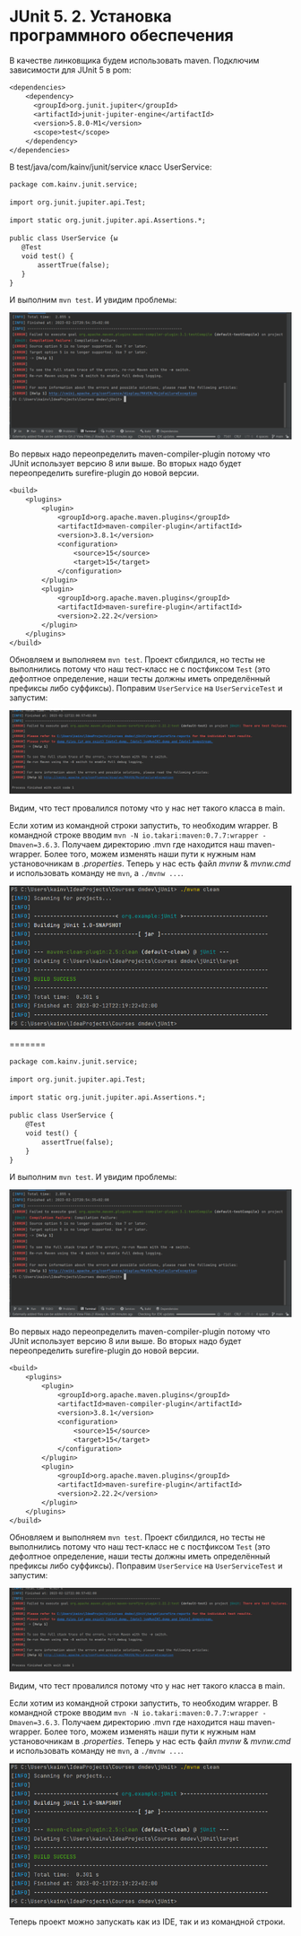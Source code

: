 JUnit 5. 2. Установка программного обеспечения
==============================================

В качестве линковщика будем использовать maven. Подключим зависимости для JUnit 5 в pom:

    <dependencies>
        <dependency>
          <groupId>org.junit.jupiter</groupId>
          <artifactId>junit-jupiter-engine</artifactId>
          <version>5.8.0-M1</version>
          <scope>test</scope>
        </dependency>
    </dependencies>


В test/java/com/kainv/junit/service класс UserService:

    package com.kainv.junit.service;
    
    import org.junit.jupiter.api.Test;
    
    import static org.junit.jupiter.api.Assertions.*;
    
    public class UserService {ы
       @Test
       void test() {
           assertTrue(false);
       }
    }

И выполним `mvn test`. И увидим проблемы:

![ju-2-1](src/main/resources/ju-2-1.png)

Во первых надо переопределить maven-compiler-plugin потому что JUnit использует версию 8 или выше. Во вторых надо будет переопределить surefire-plugin до новой версии.

    <build>
        <plugins>
            <plugin>
                <groupId>org.apache.maven.plugins</groupId>
                <artifactId>maven-compiler-plugin</artifactId>
                <version>3.8.1</version>
                <configuration>
                    <source>15</source>
                    <target>15</target>
                </configuration>
            </plugin>
            <plugin>
                <groupId>org.apache.maven.plugins</groupId>
                <artifactId>maven-surefire-plugin</artifactId>
                <version>2.22.2</version>
            </plugin>
        </plugins>
    </build>


Обновляем и выполняем `mvn test`. Проект сбилдился, но тесты не выполнились потому что наш тест-класс не с постфиксом `Test` (это дефолтное определение, наши тесты должны иметь определённый префиксы либо суффиксы). Поправим `UserService` на `UserServiceTest` и запустим:

![ju-2-2](src/main/resources/ju-2-2.png)

Видим, что тест провалился потому что у нас нет такого класса в main.

Если хотим из командной строки запустить, то необходим wrapper. В командной строке вводим `mvn -N io.takari:maven:0.7.7:wrapper -Dmaven=3.6.3`. Получаем директорию .mvn где находится наш maven-wrapper. Более того, можем изменять наши пути к нужным нам установочникам в _.properties_. Теперь у нас есть файл _mvnw_ & _mvnw.cmd_ и использовать команду не `mvn`, а `./mvnw ...`.

![ju-2-3](src/main/resources/ju-2-3.png)

=======

    package com.kainv.junit.service;
    
    import org.junit.jupiter.api.Test;
    
    import static org.junit.jupiter.api.Assertions.*;
    
    public class UserService {
        @Test
        void test() {
            assertTrue(false);
        }
    }


И выполним `mvn test`. И увидим проблемы:

![ju-2-1](src/main/resources/ju-2-1.png)

Во первых надо переопределить maven-compiler-plugin потому что JUnit использует версию 8 или выше. Во вторых надо будет переопределить surefire-plugin до новой версии.

    <build>
        <plugins>
            <plugin>
                <groupId>org.apache.maven.plugins</groupId>
                <artifactId>maven-compiler-plugin</artifactId>
                <version>3.8.1</version>
                <configuration>
                    <source>15</source>
                    <target>15</target>
                </configuration>
            </plugin>       
            <plugin>
                <groupId>org.apache.maven.plugins</groupId>
                <artifactId>maven-surefire-plugin</artifactId>
                <version>2.22.2</version>
            </plugin>
        </plugins>
    </build>


Обновляем и выполняем `mvn test`. Проект сбилдился, но тесты не выполнились потому что наш тест-класс не с постфиксом `Test` (это дефолтное определение, наши тесты должны иметь определённый префиксы либо суффиксы). Поправим `UserService` на `UserServiceTest` и запустим:

![ju-2-2](src/main/resources/ju-2-2.png)

Видим, что тест провалился потому что у нас нет такого класса в main.

Если хотим из командной строки запустить, то необходим wrapper. В командной строке вводим `mvn -N io.takari:maven:0.7.7:wrapper -Dmaven=3.6.3`. Получаем директорию .mvn где находится наш maven-wrapper. Более того, можем изменять наши пути к нужным нам установочникам в _.properties_. Теперь у нас есть файл _mvnw_ & _mvnw.cmd_ и использовать команду не `mvn`, а `./mvnw ...`.

![ju-2-3](src/main/resources/ju-2-3.png)

Теперь проект можно запускать как из IDE, так и из командной строки.
